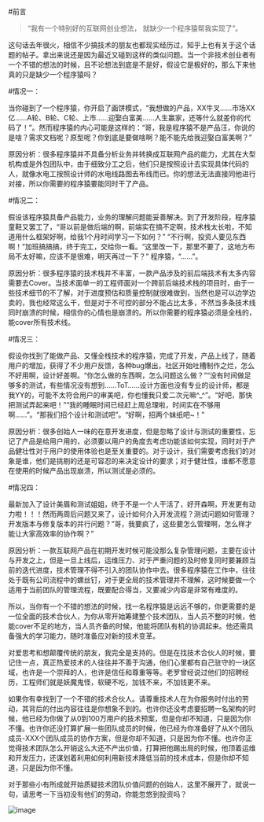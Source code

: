 #前言

>“我有一个特别好的互联网创业想法， 就缺少一个程序猿帮我实现了”。

这句话去年很火，相信不少搞技术的朋友也都现实经历过，知乎上也有关于这个话题的帖子。拿出来说还是因为最近又碰到这样的类似问题。当一个非技术创业者有一个不错的想法的时候，且不论想法到底是不是好，假设它是极好的，那么下来他真的只是缺少一个程序猿吗？

#情况一：

当你碰到了一个程序猿，你开启了画饼模式，“我想做的产品，XX牛叉……市场XX亿……A轮、B轮、C轮、上市……迎娶白富美……人生赢家，还等什么就差你的代码了！”。然而程序猿的内心可能是这样的：“哥，我是程序猿不是产品汪，你说的是啥？需求文档呢？原型呢？你到底是要做啥啊？能不能先给我迎娶白富美啊？”

原因分析：很多程序猿并不具备分析业务并转换成互联网产品的能力，尤其在大型机构或是外包团队中，由于细致分工之后，他们只是按照设计去实现具体代码的人，就像水电工按照设计师的水电线路图去布线而已。你的想法无法直接同他进行对接，所以你需要的程序猿要能同时干了产品。

#情况二：

假设该程序猿具备产品能力，业务的理解问题能妥善解决。到了开发阶段，程序猿童鞋又罢工了，“哥以前是做后端的啊，前端实在搞不定啊，技术栈太长啦，不知道用什么框架好啊，给我1个月时间学习一下如何？” “不行啊，投资人要见东西啊！”加班搞搞搞，终于完工，交给你一看。“这里改一下，那里不要了，这地方布局不太好嘛，应该不是很难，明天再过一下？” 程序猿，“……”。

原因分析：很多程序猿的技术栈并不丰富，一款产品涉及的前后端技术有太多内容需要去Cover。当技术面单一的工程师面对一个跨前后端技术栈的项目时，由于一些技术细节的不了解，对于进度预估和质量控制就很难做到，当然也是可以边学边卖的，我也经常这么干，但是对于不可控的部分不能占比太多，不然当多条技术线同时崩溃的时候，相信你的心情也是崩溃的。所以你需要的程序猿必须是全栈的，能cover所有技术线。

#情况三：

假设你找到了能做产品、又懂全栈技术的程序猿，完成了开发，产品上线了，随着用户的增加，获得了不少用户反馈，各种bug爆出，社区开始吐槽制作之烂，怎么不好用啊，设计好差啊。“你怎么做的东西啊，怎么问题这么做？”“没有时间做足够多的测试，有些情况没有想到……ToT……设计方面也没有专业的设计师，都是我YY的，可能不太符合用户的审美吧，你也懂我只爱二次元嘛^_^”。“好吧，那快把测试弄起来吧！”“我的睡眠时间已经赶上周总理啦，时间实在不够用啊……”。“那我们招个设计和测试吧”。“好啊，招两个妹纸吧~！”

原因分析：很多创始人一味的在意开发进度，但是忽略了设计与测试的重要性，忘记了产品是给用户用的，必须要以用户的角度去考虑功能该如何实现，同时对于产品健壮性对于用户的使用体验也是至关重要的。对于设计，我们需要考虑我们的对象是谁，他们是挑剔的还是可容忍的来决定设计的要求；对于健壮性，谁都不愿意在使用的时候产品出现崩溃，所以测试是必须的。

#情况四：

最新加入了设计美眉和测试姐姐，终于不是一个人干活了，好开森啊，开发更有动力啦！！！然而两周后问题又来了，设计如何介入开发流程？测试问题如何管理？开发版本与修复版本的并行问题？“哥，我要疯了，这些要怎么管理啊，怎么样才能让大家高效率的协作啊？”

原因分析：一款互联网产品在初期开发时候可能没那么复杂管理问题，主要在设计与开发之上，但是一旦上线后，运维压力、对于严重问题的及时修复同时要兼顾当前的迭代进度，技术管理不得不引入的团队协作中去。很多程序猿在工作中，往往处于既有公司流程中的螺丝钉，对于更全局的技术管理并不理解，这时候要做一个适用于当前团队的管理流程，既要配合得当，又要减少内容是非常有难度的。

所以，当你有一个不错的想法的时候，找一名程序猿是远远不够的，你更需要的是一位全面的技术合伙人，为你从零开始筹建整个技术团队，当人员不整的时候，他能cover不足的地方，当人员齐备的时候，他能将团队有机的协调起来。他还需具备强大的学习能力，随时准备应对新的技术变革。

对爱思考和想颠覆传统的朋友，我完全是支持的。但是在找技术合伙人的时候，要记住一点，真正热爱技术的人往往并不善于沟通，他们心里都有自己驻守的一块区域，也许是一个崇拜的人，也许是信任和尊重等等。老罗曾经说过他们的招聘经历，工程师们就是妖魔鬼怪，软硬不吃，加钱不来，不加钱更不来。

如果你有幸找到了一个不错的技术合伙人。请尊重技术人在为你服务时付出的劳动，其背后的付出内容往往是你想象不到的。也许你还没考虑要招聘一名架构的时候，他已经为你做了从0到100万用户的技术预案，但是你却不知道，只是因为你不懂。也许你还没打算扩展一些团队成员的时候，他已经为你准备好了从X个团队成员-XXX个团队成员的协作方案，但是你却不知道，只是因为你不懂。也许你正觉得技术团队怎么开销这么大还不产出价值，打算把他踢出局的时候，他顶着运维和开发压力，还谋划着利用如何利用新技术降低当前的技术成本，但是你却不知道，只是因为你不懂。

对于那些小有所成就开始质疑技术团队价值问题的创始人，这里不展开了，就说一句，请思考一下当初没有他们的劳动，你能忽悠到投资吗？

![image](http://www.henishuo.com/wp-content/uploads/2016/02/1447174-3b45f8b96e6007ac.gif)

